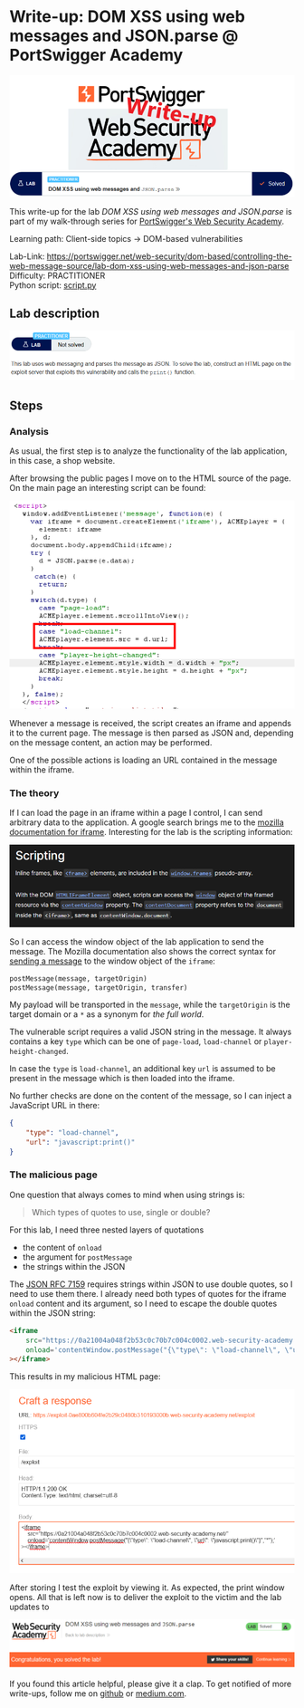 # Write-up: DOM XSS using web messages and JSON.parse @ PortSwigger Academy

![logo](img/logo.png)

This write-up for the lab *DOM XSS using web messages and JSON.parse* is part of my walk-through series for [PortSwigger's Web Security Academy](https://portswigger.net/web-security).

Learning path: Client-side topics → DOM-based vulnerabilities

Lab-Link: <https://portswigger.net/web-security/dom-based/controlling-the-web-message-source/lab-dom-xss-using-web-messages-and-json-parse>  
Difficulty: PRACTITIONER  
Python script: [script.py](script.py)  

## Lab description

![lab_description](img/lab_description.png) 

## Steps

### Analysis

As usual, the first step is to analyze the functionality of the lab application, in this case, a shop website. 

After browsing the public pages I move on to the HTML source of the page. On the main page an interesting script can be found:

![vulnerable_script](img/vulnerable_script.png)

Whenever a message is received, the script creates an iframe and appends it to the current page. The message is then parsed as JSON and, depending on the message content, an action may be performed. 

One of the possible actions is loading an URL contained in the message within the iframe. 

### The theory

If I can load the page in an iframe within a page I control, I can send arbitrary data to the application. A google search brings me to the [mozilla documentation for iframe](https://developer.mozilla.org/en-US/docs/Web/HTML/Element/iframe#scripting). Interesting for the lab is the scripting information:

![scripting_information](img/scripting_information.png)

So I can access the window object of the lab application to send the message. The Mozilla documentation also shows the correct syntax for [sending a message](https://developer.mozilla.org/en-US/docs/Web/API/Window/postMessage) to the window object of the `iframe`:

```
postMessage(message, targetOrigin)
postMessage(message, targetOrigin, transfer)
```

My payload will be transported in the `message`, while the `targetOrigin` is the target domain or a `*` as a synonym for *the full world*. 

The vulnerable script requires a valid JSON string in the message. It always contains a key `type` which can be one of `page-load`, `load-channel` or `player-height-changed`. 

In case the `type` is `load-channel`, an additional key `url` is assumed to be present in the message which is then loaded into the iframe. 

No further checks are done on the content of the message, so I can inject a JavaScript URL in there:

```json
{
    "type": "load-channel", 
    "url": "javascript:print()"
}
```

### The malicious page

One question that always comes to mind when using strings is: 

> Which types of quotes to use, single or double?

For this lab, I need three nested layers of quotations

- the content of `onload`
- the argument for `postMessage`
- the strings within the JSON

The [JSON RFC 7159](https://datatracker.ietf.org/doc/html/rfc7159#page-8) requires strings within JSON to use double quotes, so I need to use them there. I already need both types of quotes for the iframe `onload` content and its argument, so I need to escape the double quotes within the JSON string:

```html
<iframe 
    src="https://0a21004a048f2b53c0c70b7c004c0002.web-security-academy.net/" 
    onload='contentWindow.postMessage("{\"type\": \"load-channel\", \"url\": \"javascript:print()\"}","*");'
></iframe>
```

This results in my malicious HTML page:

![malicious_html](img/malicious_html.png)

After storing I test the exploit by viewing it. As expected, the print window opens. All that is left now is to deliver the exploit to the victim and the lab updates to

![success](img/success.png)

If you found this article helpful, please give it a clap. To get notified of more write-ups, follow me on [github](https://github.com/frank-leitner) or [medium.com](https://medium.com/@frank.leitner).
